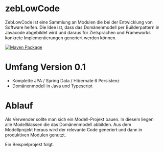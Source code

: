 # zebLowCode
ZebLowCode ist eine Sammlung an Modulen die bei der Entwicklung von Software helfen. 
Die Idee ist, dass das Domänenmodell per Builderpattern in Javacode abgebildet wird und daraus für Zielsprachen und Frameworks konkrete Implementierungen generiert werden können.

[![Maven Package](https://github.com/zebopensourcesolutions/zebLowCode/actions/workflows/maven-publish.yml/badge.svg)](https://github.com/zebopensourcesolutions/zebLowCode/actions/workflows/maven-publish.yml)

# Umfang Version 0.1
- Komplette JPA / Spring Data / Hibernate 6 Persistenz
- Domänenmodell in Java und Typescript

# Ablauf
Als Verwender sollte man sich ein Modell-Projekt bauen. In diesem liegen alle Modellklassen die das Domänenmodell abbilden. Aus dem Modellprojekt heraus wird der relevante Code generiert und dann in produktiven Modulen genutzt.

Ein Beispielprojekt folgt.
